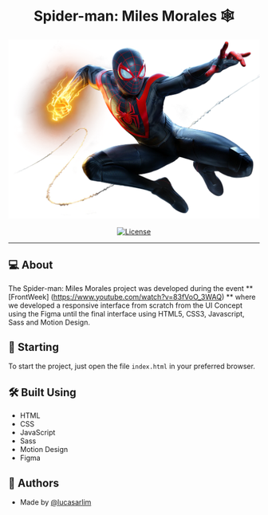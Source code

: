 <h1 align="center">Spider-man: Miles Morales 🕸️</h1>
<img src="img/spider-man.png" alt="Projeto Spider-man: Miles Morales">

<div align="center">

[![License](https://img.shields.io/badge/license-MIT-blue.svg)](/LICENSE)

</div>

---

## 💻 About <a name = "about"></a>

The Spider-man: Miles Morales project was developed during the event ** [FrontWeek] (https://www.youtube.com/watch?v=83fVoO_3WAQ) ** where we developed a responsive interface from scratch from the UI Concept using the Figma until the final interface using HTML5, CSS3, Javascript, Sass and Motion Design.

## 🚀 Starting <a name="starting"></a>

To start the project, just open the file ```index.html``` in your preferred browser.

## 🛠️ Built Using <a name = "built_using"></a>

- HTML
- CSS
- JavaScript
- Sass
- Motion Design
- Figma

## 🥳 Authors <a name = "authors"></a>

- Made by [@lucasarlim](https://github.com/lucasarlim)

